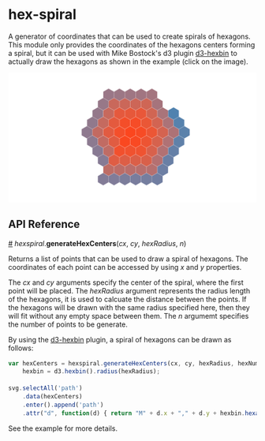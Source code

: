 # hex-spiral

A generator of coordinates that can be used to create spirals of hexagons. This module only provides the coordinates of the hexagons centers forming a spiral, but it can be used with Mike Bostock's d3 plugin [d3-hexbin](https://github.com/d3/d3-hexbin) to actually draw the hexagons as shown in the example (click on the image).

[<img alt="Spiral of hexagons" src="img/preview.png">](https://bl.ocks.org/mfilippo/4f48d2ddbbf3ab4a88598881fcfa60e7)

## API Reference

<a name="hexspiral_generateHexCenters" href="#hexspiral_generateHexCenters">#</a> <i>hexspiral</i>.<b>generateHexCenters</b>(<i>cx</i>, <i>cy</i>, <i>hexRadius</i>, <i>n</i>)

Returns a list of points that can be used to draw a spiral of hexagons. The coordinates of each point can be accessed by using *x* and *y* properties.

The *cx* and *cy* arguments specify the center of the spiral, where the first point will be placed. The *hexRadius* argument represents the radius length of the hexagons, it is used to calcuate the distance between the points. If the hexagons will be drawn with the same radius specified here, then they will fit without any empty space between them. The *n* argumemt specifies the number of points to be generate.

By using the [d3-hexbin](https://github.com/d3/d3-hexbin) plugin, a spiral of hexagons can be drawn as follows:

```js
var hexCenters = hexspiral.generateHexCenters(cx, cy, hexRadius, hexNumber),
    hexbin = d3.hexbin().radius(hexRadius);

svg.selectAll('path')
    .data(hexCenters)
    .enter().append('path')
    .attr("d", function(d) { return "M" + d.x + "," + d.y + hexbin.hexagon(); });
```

See the example for more details.
